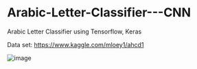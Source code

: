 # Arabic-Letter-Classifier---CNN
Arabic Letter Classifier using Tensorflow, Keras

Data set: https://www.kaggle.com/mloey1/ahcd1

![image](https://user-images.githubusercontent.com/10764089/128600741-272bf827-5891-4d14-80db-2f8f957467f9.png)

